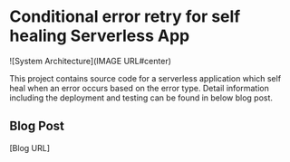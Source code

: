 # Conditional error retry for self healing Serverless App

![System Architecture](IMAGE URL#center)

This project contains source code for a serverless application which self heal when an error occurs based on the error type. Detail information including the deployment and testing can be found in below blog post.

## Blog Post

[Blog URL]
